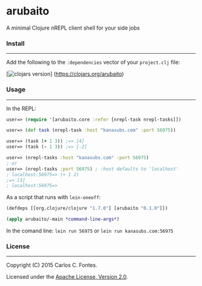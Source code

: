 arubaito
==========
A minimal Clojure nREPL client shell for your side jobs

### Install
----------
Add the following to the `:dependencies` vector of your `project.clj` file:

[![clojars version](https://clojars.org/arubaito/latest-version.svg?raw=true)]
(https://clojars.org/arubaito)

### Usage
----------
In the REPL:
```clojure
user=> (require '[arubaito.core :refer [nrepl-task nrepl-tasks]])

user=> (def task (nrepl-task :host "kanasubs.com" :port 56975))

user=> (task (+ 1 3)) ;=> [4]
user=> (task (- 1 3)) ;=> [-2]

user=> (nrepl-tasks :host "kanasubs.com" :port 56975)
; or
user=> (nrepl-tasks :port 56975) ; :host defaults to 'localhost'
; localhost:56975=> (+ 1 2)
;=> [3]
; localhost:56975=>
```

As a script that runs with `lein-oneoff`:
```clojure
(defdeps [[org.clojure/clojure "1.7.0"] [arubaito "0.1.0"]])

(apply arubaito/-main *command-line-args*)
```

In the comand line:
`lein run 56975` or `lein run kanasubs.com:56975`

### License
----------
Copyright (C) 2015 Carlos C. Fontes.

Licensed under the [Apache License, Version 2.0]("https://www.apache.org/licenses/LICENSE-2.0").
